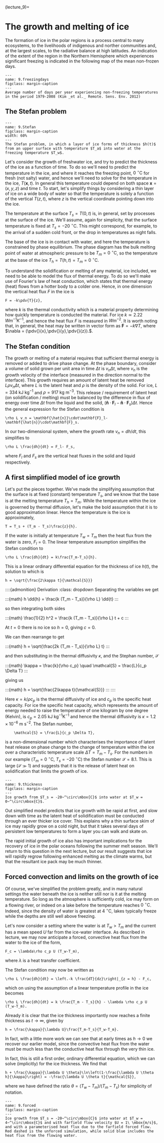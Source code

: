 (lecture_9)=
# The growth and melting of ice

The formation of ice in the polar regions is a process central to many ecosystems, to the livelihoods of indigenous and norther communities and, at the largest scales, to the radiative balance at high latitudes.  An indication of the extent of the region in the Northern Hemisphere which experiences significant freezing is indicated in the following map of the mean non-frozen days.

```{figure} ./figures/9.FreezingFreeDays.png
---
name: 9.freezingdays
figclass: margin-caption
---
Average number of days per year experiencing non-freezing temperatures in the period 1979-2008 (Kim _et al._ Remote. Sens. Env. 2012)
```

## The Stefan problem

```{figure} ./figures/9.StefanProblem.png
---
name: 9.Stefan
figclass: margin-caption
width: 60%
---
The Stefan problem, in which a layer of ice forms of thickness $h(t)$ from an upper surface with temperature $T_a$ into water at the freezing temperature $T_w$.
```

Let's consider the growth of freshwater ice, and try to predict the thickness of the ice as a function of time.  To do so we'll need to predict the temperature in the ice, and where it reaches the freezing point, $0~^\circ\mbox{C}$ for fresh (not salty) water, and hence we'll need to solve for the temperature in the ice, $T(\mathbf{x},t)$.  In general this temperature could depend on both space $\mathbf{x} = (x,y,z)$ and time $t$.  To start, let's simplify things by considering a thin layer of ice on a wide body of water so that the temperature is solely a function of the vertical $T(z,t)$, where $z$ is the vertical coordinate pointing down into the ice.  

The temperature at the surface $T_s = T(0,t)$ is, in general, set by processes at the surface of the ice.  We'll assume, again for simplicity, that the surface temperature is fixed at $T_s = -20~^\circ\mbox{C}$.  This might correspond, for example, to the arrival of a sudden cold front, or the drop in temperatures as night falls.

The base of the ice is in contact with water, and here the temperature is constrained by phase equilibrium.  The phase diagram has the bulk melting point of water at atmospheric pressure to be $T_m = 0~^\circ\mbox{C}$, so the temperature at the base of the ice $T_h = T(h,t) = T_m = 0~^\circ\mbox{C}$.

To understand the solidification or melting of any material, ice included, we need to be able to model the flux of thermal energy.  To do so we'll make use of Fourier's law of heat conduction, which states that thermal energy (heat) flows from a hotter body to a colder one.  Hence, in one dimension the vertical heat flux $F$ in the ice is 
```{math}
F = -k\pdv{T}{z},
```
where $k$ is the thermal conductivity which is a material property determining how quickly temperature is conducted the material.  For ice $k \simeq 2.22\, W m^{-1}K^{-1}$, and hence the heat flux $F$ is measured in $Wm^{-2}$.  It is worth noting that, in general, the heat may be written in vector form as $\mathbf{F} = -k\nabla T$, where $\nabla = (\pdv{}{x},\pdv{}{y},\pdv{}{z}).$.

## The Stefan condition

The growth or melting of a material requires that sufficient thermal energy is removed or added to drive phase change.  At the phase boundary, consider a volume of solid grown per unit area in time $\Delta t$ is $v_n\Delta t$, where $v_n$ is the growth velocity of the interface (measured in the direction normal to the interface).  This growth requires an amount of latent heat be removed $L\rho v_n\Delta t$, where $L$ is the latent heat and $\rho$ is the density of the solid.  For ice, $L = 334\ \mbox{kJ kg}^{-1}$ and $\rho = 917\ \mbox{kg m}^{-3}$.  This release / requirement of latent heat (on solidification / melting) must be balanced by the difference in flux of energy over time $\Delta t$ from the liquid and the solid, $(\mathbf{\hat{n}}\cdot\mathbf{F}_l-\mathbf{\hat{n}}\cdot\mathbf{F}_s)\Delta t$. Hence the general expression for the Stefan condition is

```{math}
\rho L v_n = \mathbf{\hat{n}}\cdot\mathbf{F}_l-\mathbf{\hat{n}}\cdot\mathbf{F}_s.
```

In our two-dimensional system, where the growth rate $v_n = dh/dt$, this simplifies to

```{math}
\rho L \frac{dh}{dt} = F_l- F_s,
```

where $F_l$ and $F_s$ are the vertical heat fluxes in the solid and liquid respectively.

## A first simplified model of ice growth

Let's put the pieces together.  We've made the simplifying assumption that the surface is at fixed (constant) temperature $T_s$, and we know that the base is at the melting temperature $T_h = T_m$.  While the temperature within the ice is governed by thermal diffusion, let's make the bold assumption that it is to good approximation linear. Hence the temperature is the ice is approximately,

```{math}
T = T_s + (T_m - T_s)\frac{z}{h}.
```

If the water is initially at temperature $T_w = T_m$ then the heat flux from the water is zero, $F_l = 0$.  The linear temperature assumption simplifies the Stefan condition to

```{math}
\rho L \frac{dh}{dt} = k\frac{T_m-T_s}{h}.
```

This is a linear ordinary differential equation for the thickness of ice $h(t)$, the solution to which is 

```{math}
h = \sqrt{\frac{2\kappa t}{\mathcal{S}}}
```

::::{admonition} Derivation
:class: dropdown
Separating the variables we get

:::{math} 
    h \dd{h} = \frac{k (T_m - T_s)}{\rho L} \dd{t}
:::

so then integrating both sides

:::{math}
    \frac{1}{2} h^2 = \frac{k (T_m - T_s)}{\rho L} t + c
:::

At $t=0$ there is no ice so $h=0$, giving $c=0$.

We can then rearrange to get

:::{math}
    h = \sqrt{\frac{2k (T_m - T_s)}{\rho L} t}
:::

and then substituting in the thermal diffusivity $\kappa$,
and the Stephan number, $\mathcal{S}$

:::{math}
    \kappa = \frac{k}{\rho c_p} \quad \mathcal{S} = \frac{L}{c_p \Delta T}
:::

giving us

:::{math}
h = \sqrt{\frac{2\kappa t}{\mathcal{S}}}
:::
::::

Here $\kappa = k/\rho c_p$ is the thermal diffusivity of ice and $c_p$ is the specific heat capacity.
For ice the specific heat capacity, which represents the amount of energy needed to raise the temperature of one kilogram by one degree (Kelvin),
is $c_p = 2.05\ \mbox{kJ kg}^{-1}\mbox{K}^{-1}$ and hence the thermal diffusivity is $\kappa = 1.2\times10^{-6}\ \mbox{m s}^{-2}$.
The Stefan number, 

```{math}
    \mathcal{S} = \frac{L}{c_p \Delta T},
```

is a non-dimensional number which characterises the importance of latent heat release on phase change to the change of temperature within the ice over a characteristic temperature scale $\Delta T = T_m - T_s$.  For the numbers in our example ($T_m = 0~^\circ\mbox{C},\ T_s = -20~^\circ\mbox{C}$) the Stefan number $\mathcal{S} = 8.1$.  This is large ($\mathcal{S} \gg 1$) and suggests that it is the release of latent heat on solidification that limits the growth of ice.

```{figure} ./figures/9.thickness_2.png
---
name: 9.thickness
figclass: margin-caption
---
Ice growth from $T_s = -20~^\circ\mbox{C}$ into water at $T_w = 0~^\circ\mbox{C}$.
```

Out simplified model predicts that ice growth with be rapid at first, and slow down with time as the latent heat of solidification must be conducted through an ever thicker ice cover.  This explains why a thin surface skim of ice may rapidly grow on a cold night, but that it takes several days of persistent low temperatures to form a layer you can walk and skate on.

The rapid initial growth of ice also has important implications for the recovery of ice in the polar oceans following the summer melt season.  We'll return to this question in the next lecture, but our result suggests that ice will rapidly regrow following enhanced melting as the climate warms, but that the resultant ice pack may be much thinner.

## Forced convection and limits on the growth of ice

Of course, we've simplified the problem greatly, and in many natural settings the water beneath the ice is neither still nor is it at the melting temperature.  So long as the atmosphere is sufficiently cold, ice may form on a flowing river, or indeed on a lake before the temperature reaches $0~^\circ\mbox{C}$.
Indeed, since the density of water is greatest at $4~^\circ\mbox{C}$, lakes typically freeze while the depths are still well above freezing.

Let's now consider a setting where the water is at $T_w > T_m$ and the current has a mean speed $U$ far from the ice-water interface.
As described in lecture, we may now anticipate a forced, convective heat flux from the water to the ice of the form,

```{math}
F_c = \lambda\rho c_p U (T_w-T_m),
```

where $\lambda$ is a heat transfer coefficient. 

The Stefan condition may now be written as 

```{math}
\rho L \frac{dh}{dt} = \left.-k \frac{dT}{dz}\right|_{z = h} - F_c,
```

which on using the assumption of a linear temperature profile in the ice becomes

```{math}
\rho L \frac{dh}{dt} = k \frac{T_m - T_s}{h} - \lambda \rho c_p U (T_w-T_m).
```

Already it is clear that the ice thickness importantly now reaches a finite thickness as $t\to\infty$, given by

```{math}
h = \frac{\kappa}{\lambda U}\frac{T_m-T_s}{T_w-T_m}.
```

In fact, with a little more work we can see that at early times as $h\to0$ we recover our earlier model, since the convective heat flux from the water must be much less than the conductive heat flux through the very thin ice.

In fact, this is still a first order, ordinary differential equation, which we can solve (implicitly) for the ice thickness.  We find that

```{math}
h + \frac{\kappa}{\lambda U \theta}\ln\left(1-\frac{\lambda U \theta h}{\kappa}\right) = -\frac{\lambda U \theta t}{\mathcal{S}},
```

where we have defined the ratio $\theta = (T_w-T_m)/(T_m-T_s)$ for simplicity of notation.

```{figure} ./figures/9.forced_1.png
---
name: 9.forced
figclass: margin-caption
---
Ice growth from $T_s = -20~^\circ\mbox{C}$ into water at $T_w = 4~^\circ\mbox{C}$ and with farfield flow velocity $U = 1\ \mbox{m/s}$, and with a parameterised heat flux due to the farfield forced flow.  Red dashed is the unforced simulation, while solid blue includes the heat flux from the flowing water.
```
